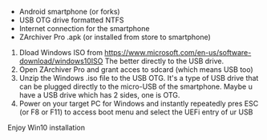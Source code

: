 - Android smartphone (or forks)
- USB OTG drive formatted NTFS
- Internet connection for the smartphone
- ZArchiver Pro .apk (or installed from store to smartphone)

1. Dload Windows ISO from https://www.microsoft.com/en-us/software-download/windows10ISO
The better directly to the USB drive.
2. Open ZArchiver Pro and grant acces to sdcard (which means USB too)
3. Unzip the Windows .iso file to the USB OTG. It's a type of USB drive that can be plugged directly to the micro-USB of the smartphone. Maybe u have a USB drive which has 2 sides, one is OTG. 
4. Power on your target PC for Windows and instantly repeatedly pres  ESC (or F8 or F11) to access boot menu and select the UEFi entry of ur USB

Enjoy Win10 installation
